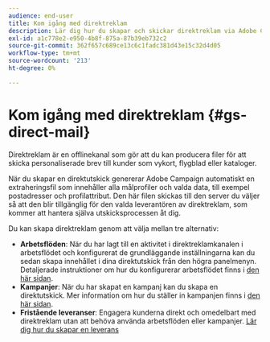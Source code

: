 ```yaml
---
audience: end-user
title: Kom igång med direktreklam
description: Lär dig hur du skapar och skickar direktreklam via Adobe Campaign Web
exl-id: a1c778e2-e950-4b8f-875a-87b39eb732c2
source-git-commit: 362f657c689ce13c6c1fadc381d43e15c32d4d05
workflow-type: tm+mt
source-wordcount: '213'
ht-degree: 0%

---
```


# Kom igång med direktreklam {#gs-direct-mail}

Direktreklam är en offlinekanal som gör att du kan producera filer för att skicka personaliserade brev till kunder som vykort, flygblad eller kataloger.

När du skapar en direktutskick genererar Adobe Campaign automatiskt en extraheringsfil som innehåller alla målprofiler och valda data, till exempel postadresser och profilattribut. Den här filen skickas till den server du väljer så att den blir tillgänglig för den valda leverantören av direktreklam, som kommer att hantera själva utskicksprocessen åt dig.

Du kan skapa direktreklam genom att välja mellan tre alternativ:

* **Arbetsflöden**: När du har lagt till en aktivitet i direktreklamkanalen i arbetsflödet och konfigurerat de grundläggande inställningarna kan du sedan skapa innehållet i dina direktutskick från den högra panelmenyn. Detaljerade instruktioner om hur du konfigurerar arbetsflödet finns i [den här sidan](../workflows/gs-workflow-creation.md).
* **Kampanjer**: När du har skapat en kampanj kan du skapa en direktutskick. Mer information om hur du ställer in kampanjen finns i [den här sidan](../campaigns/gs-campaigns.md).
* **Fristående leveranser**: Engagera kunderna direkt och omedelbart med direktreklam utan att behöva använda arbetsflöden eller kampanjer. [Lär dig hur du skapar en leverans](../msg/gs-deliveries.md)

<!--
<table style="table-layout:fixed"><tr style="border: 0;">
<td>
<a href="create-push.md">
<img alt="Lead" src="assets/do-not-localize/push_create.jpeg">
</a>
<div><a href="create-push.md"><strong>Create a push delivery</strong>
</div>
<p>
</td>
<td>
<a href="content-push.md">
<img alt="Infrequent" src="assets/do-not-localize/push_design.jpeg">
</a>
<div>
<a href="content-push.md"><strong>Design a push delivery<strong></strong></a>
</div>
<p></td>
<td>
<a href="send-push.md">
<img alt="Validation" src="assets/do-not-localize/push_send.jpeg">
</a>
<div>
<a href="send-push.md"><strong>Send a push delivery</strong></a>
</div>
<p>
</td>
<td>
<a href="send-push.md">
<img alt="Validation" src="assets/do-not-localize/push_report.jpeg">
</a>
<div>
<a href="send-push.md"><strong>Push delivery report</strong></a>
</div>
<p>
</td>
</tr></table>
-->
